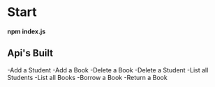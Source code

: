 # Start

**npm index.js**

## Api's Built
-Add a Student
-Add a Book
-Delete a Book
-Delete a Student
-List all Students
-List all Books
-Borrow a Book
-Return a Book
